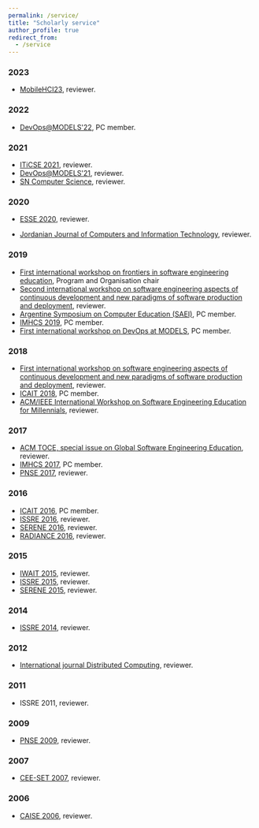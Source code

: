 ```yaml
---
permalink: /service/
title: "Scholarly service"
author_profile: true
redirect_from: 
  - /service
---
```



### 2023

* [MobileHCI23](https://mobilehci.acm.org/2023/), reviewer.


### 2022

* [DevOps@MODELS'22](https://ace-design.github.io/devops-at-models/), PC member. 


### 2021

* [ITiCSE 2021](https://iticse.acm.org/), reviewer. 
* [DevOps@MODELS'21](https://ace-design.github.io/devops-at-models/), reviewer. 
* [SN Computer Science](https://www.springer.com/journal/42979), reviewer. 


### 2020

* [ESSE 2020](http://www.esse.org/), reviewer. 

* [Jordanian Journal of Computers and Information Technology](https://www.jjcit.org/), reviewer.


### 2019

* [First international workshop on frontiers in software engineering education](https://www.laser-foundation.org/fisee/2019/), Program and Organisation chair
* [Second international workshop on software engineering aspects of continuous development and new paradigms of software production and deployment](https://www.laser-foundation.org/devops/2019/), reviewer.
* [Argentine Symposium on Computer Education (SAEI)](http://www.sadio.org.ar/jaiio/48-jaiio-2019/), PC member.
* [IMHCS 2019](https://iucc2019.sau.edu.cn/info/1021/1014.htm), PC member.
* [First international workshop on DevOps at MODELS](https://ace-design.github.io/devops-at-models/), PC member.


### 2018

* [First international workshop on software engineering aspects of continuous development and new paradigms of software production and deployment](https://www.laser-foundation.org/devops/2018/), reviewer.
* [ICAIT 2018](http://icait-aizu.org/), PC member.
* [ACM/IEEE International Workshop on Software Engineering Education for Millennials](http://conferences.computer.org/icse-w/2018/#!/toc/18"), reviewer.


### 2017

* [ACM TOCE, special issue on Global Software Engineering Education](https://toce.acm.org/), reviewer.
* [IMHCS 2017](http://cse.stfx.ca/~CybConf2017/wss/IMHCS.pdf), PC member.
* [PNSE 2017](http://www.informatik.uni-hamburg.de/TGI/events/pnse17/), reviewer.


### 2016

* [ICAIT 2016](http://kspt.icc.spbstu.ru/conf/icait-2016/), PC member.
* [ISSRE 2016](http://2016.issre.net/), reviewer.
* [SERENE 2016](http://serene.disim.univaq.it/2016/home/), reviewer.
* [RADIANCE 2016](http://www.devasses.eu/index.php/radiance#main-content), reviewer.

### 2015

* [IWAIT 2015](http://kspt.icc.spbstu.ru/conf/iwait-2015/), reviewer.
* [ISSRE 2015](http://2015.issre.net/), reviewer.
* [SERENE 2015](http://serene.disim.univaq.it/2015/home/), reviewer.

### 2014
* [ISSRE 2014](http://2014.issre.net), reviewer.


### 2012

* [International journal Distributed Computing](https://link.springer.com/journal/volumesAndIssues/446), reviewer.

### 2011

* ISSRE 2011, reviewer.

### 2009
* [PNSE 2009](http://www.informatik.uni-hamburg.de/TGI/events/pnse09/), reviewer.

### 2007

* [CEE-SET 2007](http://dl.ifip.org/db/conf/ifip2/ceeset2007/index.html), reviewer.

### 2006

* [CAISE 2006](https://link.springer.com/book/10.1007/11767138), reviewer.
